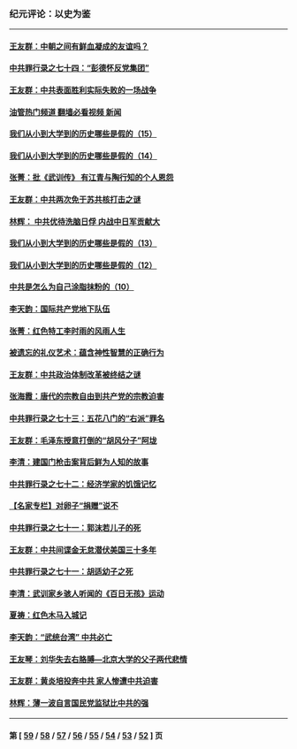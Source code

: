 ### 纪元评论：以史为鉴
---
#### [王友群：中朝之间有鲜血凝成的友谊吗？](../../pages/nsc1028/n13660401.md?03240330) 
#### [中共罪行录之七十四：“彭德怀反党集团”](../../pages/nsc1028/n13655741.md?03240330) 
#### [王友群：中共表面胜利实际失败的一场战争](../../pages/nsc1028/n13643934.md?03240330) 
#### [油管热门频道 翻墙必看视频 新闻](ok?03240330)
#### [我们从小到大学到的历史哪些是假的（15）](../../pages/nsc1028/n13632791.md?03240330) 
#### [我们从小到大学到的历史哪些是假的（14）](../../pages/nsc1028/n13630207.md?03240330) 
#### [张菁：批《武训传》 有江青与陶行知的个人恩怨](../../pages/nsc1028/n13629055.md?03240330) 
#### [王友群：中共两次免于苏共核打击之谜](../../pages/nsc1028/n13624529.md?03240330) 
#### [林辉： 中共优待洗脑日俘 内战中日军贡献大](../../pages/nsc1028/n13624644.md?03240330) 
#### [我们从小到大学到的历史哪些是假的（13）](../../pages/nsc1028/n13623863.md?03240330) 
#### [我们从小到大学到的历史哪些是假的（12）](../../pages/nsc1028/n13619491.md?03240330) 
#### [中共是怎么为自己涂脂抹粉的（10）](../../pages/nsc1028/n13615970.md?03240330) 
#### [李天韵：国际共产党地下队伍](../../pages/nsc1028/n13611808.md?03240330) 
#### [张菁：红色特工李时雨的风雨人生](../../pages/nsc1028/n13609187.md?03240330) 
#### [被遗忘的礼仪艺术：蕴含神性智慧的正确行为](../../pages/nsc1028/n13607119.md?03240330) 
#### [王友群：中共政治体制改革被终结之谜](../../pages/nsc1028/n13606004.md?03240330) 
#### [张海霞：唐代的宗教自由到共产党的宗教迫害](../../pages/nsc1028/n13604693.md?03240330) 
#### [中共罪行录之七十三：五花八门的“右派”罪名](../../pages/nsc1028/n13598550.md?03240330) 
#### [王友群：毛泽东授意打倒的“胡风分子”阿垅](../../pages/nsc1028/n13592541.md?03240330) 
#### [李清：建国门枪击案背后鲜为人知的故事](../../pages/nsc1028/n13589079.md?03240330) 
#### [中共罪行录之七十二：经济学家的饥饿记忆](../../pages/nsc1028/n13586930.md?03240330) 
#### [【名家专栏】对卵子“捐赠”说不](../../pages/nsc1028/n13581506.md?03240330) 
#### [中共罪行录之七十一：郭沫若儿子的死](../../pages/nsc1028/n13583779.md?03240330) 
#### [王友群：中共间谍金无怠潜伏美国三十多年](../../pages/nsc1028/n13574800.md?03240330) 
#### [中共罪行录之七十一：胡适幼子之死](../../pages/nsc1028/n13575380.md?03240330) 
#### [李清：武训家乡骇人听闻的《百日无孩》运动](../../pages/nsc1028/n13570011.md?03240330) 
#### [夏祷：红色木马入城记](../../pages/nsc1028/n13566468.md?03240330) 
#### [李天韵：“武统台湾” 中共必亡](../../pages/nsc1028/n13531538.md?03240330) 
#### [王友琴：刘华失去右胳膊—北京大学的父子两代悲情](../../pages/nsc1028/n13559130.md?03240330) 
#### [王友群：黄炎培投奔中共 家人惨遭中共迫害](../../pages/nsc1028/n13556189.md?03240330) 
#### [林辉：薄一波自言国民党监狱比中共的强](../../pages/nsc1028/n13555827.md?03240330) 

---
#### 第 [ [59](./59.md?03240330) / [58](./58.md?03240330) / [57](./57.md?03240330) / [56](./56.md?03240330) / [55](./55.md?03240330) / [54](./54.md?03240330) / [53](./53.md?03240330) / [52](./52.md?03240330) ] 页
